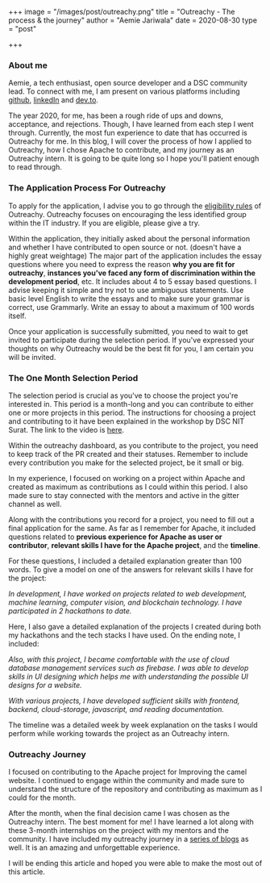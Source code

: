 +++
image = "/images/post/outreachy.png"
title = "Outreachy - The process & the journey"
author = "Aemie Jariwala"
date = 2020-08-30
type = "post"

+++

### About me
Aemie, a tech enthusiast, open source developer and a DSC community lead. To connect with me, I am present on various platforms including [github](https://github.com/AemieJ), [linkedIn](https://www.linkedin.com/in/aemie-jariwala-36a682179/) and [dev.to](https://dev.to/aemiej).

The year 2020, for me, has been a rough ride of ups and downs, acceptance, and rejections. Though, I have learned from each step I went through. Currently, the most fun experience to date that has occurred is Outreachy for me. In this blog, I will cover the process of how I applied to Outreachy, how  I chose Apache to contribute, and my journey as an Outreachy intern. It is going to be quite long so I hope you'll patient enough to read through.

### The Application Process For Outreachy
To apply for the application, I advise you to go through the [eligibility rules](https://www.outreachy.org/apply/eligibility/#:~:text=Outreachy%20Eligibility%20Rules,Google%20Summer%20of%20Code%20internship.) of Outreachy. Outreachy focuses on encouraging the less identified group within the IT industry. If you are eligible, please give a try. 

Within the application, they initially asked about the personal information and whether I have contributed to open source or not. (doesn't have a highly great weightage) The major part of the application includes the essay questions where you need to express the reason **why you are fit for outreachy**, **instances you've faced any form of discrimination within the development period**, etc. It includes about 4 to 5 essay based questions. I advise keeping it simple and try not to use ambiguous statements. Use basic level English to write the essays and to make sure your grammar is correct, use Grammarly. Write an essay to about a maximum of 100 words itself.

Once your application is successfully submitted, you need to wait to get invited to participate during the selection period. If you've expressed your thoughts on why Outreachy would be the best fit for you, I am certain you will be invited. 

### The One Month Selection Period
The selection period is crucial as you've to choose the project you're interested in. This period is a month-long and you can contribute to either one or more projects in this period. The instructions for choosing a project and contributing to it have been explained in the workshop by DSC NIT Surat. The link to the video is [here](https://www.youtube.com/watch?v=Dz5tpxI-pIk). 

Within the outreachy dashboard, as you contribute to the project, you need to keep track of the PR created and their statuses. Remember to include every contribution you make for the selected project, be it small or big. 

In my experience, I focused on working on a project within Apache and created as maximum as contributions as I could within this period. I also made sure to stay connected with the mentors and active in the gitter channel as well. 

Along with the contributions you record for a project, you need to fill out a final application for the same. As far as I remember for Apache, it included questions related to **previous experience for Apache as user or contributor**, **relevant skills I have for the Apache project**, and the **timeline**. 

For these questions, I included a detailed explanation greater than 100 words. To give a model on one of the answers for relevant skills I have for the project: 

*In development, I have worked on projects related to web development, machine learning, computer vision, and blockchain technology. I have participated in 2 hackathons to date.* 

Here, I also gave a detailed explanation of the projects I created during both my hackathons and the tech stacks I have used. On the ending note, I included: 

*Also, with this project, I became comfortable with the use of cloud database management services such as firebase. I was able to develop skills in UI designing which helps me with understanding the possible UI designs for a website.*

*With various projects, I have developed sufficient skills with frontend, backend, cloud-storage, javascript, and reading documentation.*

The timeline was a detailed week by week explanation on the tasks I would perform while working towards the project as an Outreachy intern. 

### Outreachy  Journey
I focused on contributing to the Apache project for Improving the camel website. I continued to engage within the community and made sure to understand the structure of the repository and contributing as maximum as I could for the month. 

After the month, when the final decision came I was chosen as the Outreachy intern. The best moment for me! I have learned a lot along with these 3-month internships on the project with my mentors and the community. I have included my outreachy journey in a [series of blogs](https://aemiej.netlify.app/categories/outreachy/) as well. It is an amazing and unforgettable experience. 

I will be ending this article and hoped you were able to make the most out of this article. 